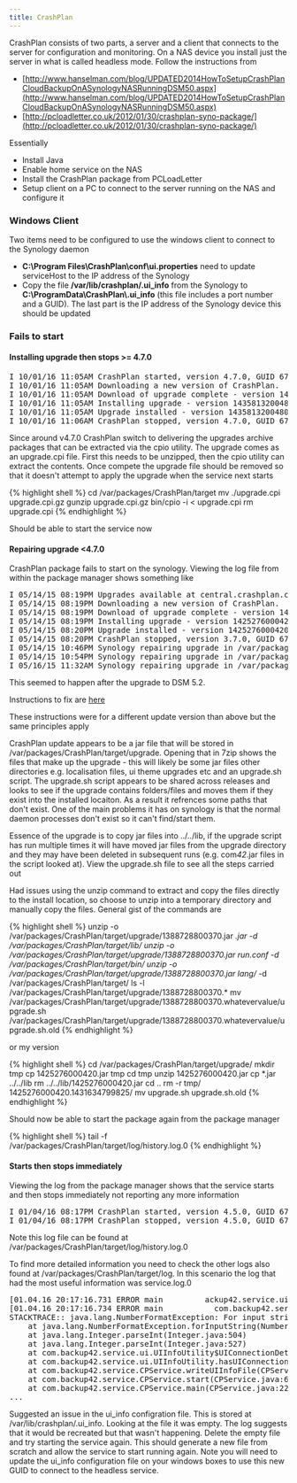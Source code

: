 ```yaml
---
title: CrashPlan
---
```


CrashPlan consists of two parts, a server and a client that connects to the server for configuration and monitoring. On a NAS device you install just the server in what is called headless mode. Follow the instructions from

* [http://www.hanselman.com/blog/UPDATED2014HowToSetupCrashPlanCloudBackupOnASynologyNASRunningDSM50.aspx](http://www.hanselman.com/blog/UPDATED2014HowToSetupCrashPlanCloudBackupOnASynologyNASRunningDSM50.aspx)
* [http://pcloadletter.co.uk/2012/01/30/crashplan-syno-package/](http://pcloadletter.co.uk/2012/01/30/crashplan-syno-package/)

Essentially

* Install Java
* Enable home service on the NAS
* Install the CrashPlan package from PCLoadLetter
* Setup client on a PC to connect to the server running on the NAS and configure it

### Windows Client

Two items need to be configured to use the windows client to connect to the Synology daemon

* **C:\Program Files\CrashPlan\conf\ui.properties** need to update serviceHost to the IP address of the Synology
* Copy the file **/var/lib/crashplan/.ui_info** from the Synology to **C:\ProgramData\CrashPlan\\.ui_info** (this file includes a port number and a GUID). The last part is the IP address of the Synology device this should be updated

### Fails to start

#### Installing upgrade then stops >= 4.7.0

<pre>
I 10/01/16 11:05AM CrashPlan started, version 4.7.0, GUID 674279968953860117
I 10/01/16 11:05AM Downloading a new version of CrashPlan.
I 10/01/16 11:05AM Download of upgrade complete - version 1435813200480.
I 10/01/16 11:05AM Installing upgrade - version 1435813200480
I 10/01/16 11:05AM Upgrade installed - version 1435813200480
I 10/01/16 11:06AM CrashPlan stopped, version 4.7.0, GUID 674279968953860117
</pre>

Since around v4.7.0 CrashPlan switch to delivering the upgrades archive packages that can be extracted via the cpio utility.  The upgrade comes as an upgrade.cpi file.  First this needs to be unzipped, then the cpio utility can extract the contents.  Once compete the upgrade file should be removed so that it doesn't attempt to apply the upgrade when the service next starts

{% highlight shell %}
cd /var/packages/CrashPlan/target
mv ./upgrade.cpi upgrade.cpi.gz
gunzip upgrade.cpi.gz
bin/cpio -i < upgrade.cpi
rm upgrade.cpi
{% endhighlight %}

Should be able to start the service now

#### Repairing upgrade <4.7.0

CrashPlan package fails to start on the synology. Viewing the log file from within the package manager shows something like

<pre>
I 05/14/15 08:19PM Upgrades available at central.crashplan.com:443
I 05/14/15 08:19PM Downloading a new version of CrashPlan.
I 05/14/15 08:19PM Download of upgrade complete - version 1425276000420.
I 05/14/15 08:19PM Installing upgrade - version 1425276000420
I 05/14/15 08:20PM Upgrade installed - version 1425276000420
I 05/14/15 08:20PM CrashPlan stopped, version 3.7.0, GUID 674279968953860117
I 05/14/15 10:46PM Synology repairing upgrade in /var/packages/CrashPlan/target/upgrade/1425276000420.1431634799825
I 05/14/15 10:54PM Synology repairing upgrade in /var/packages/CrashPlan/target/upgrade/1425276000420.1431634799825
I 05/16/15 11:32AM Synology repairing upgrade in /var/packages/CrashPlan/target/upgrade/1425276000420.1431634799825
</pre>

This seemed to happen after the upgrade to DSM 5.2.

Instructions to fix are [here](http://chrisnelson.ca/2015/01/10/fixing-crashplan-on-synology-after-the-3-7-0-update-synology-repairing-upgrade-in-varpackagescrashplantargetupgrade1388728800370/)

These instructions were for a different update version than above but the same principles apply

CrashPlan update appears to be a jar file that will be stored in /var/packages/CrashPlan/target/upgrade. Opening that in 7zip shows the files that make up the upgrade - this will likely be some jar files other directories e.g. localisation files, ui theme upgrades etc and an upgrade.sh script. The upgrade.sh script appears to be shared across releases and looks to see if the upgrade contains folders/files and moves them if they exist into the installed locaiton. As a result it refrences some paths that don't exist. One of the main problems it has on synology is that the normal daemon processes don't exist so it can't find/start them.

Essence of the upgrade is to copy jar files into ../../lib, if the upgrade script has run multiple times it will have moved jar files from the upgrade directory and they may have been deleted in subsequent runs (e.g. com*42*.jar files in the script looked at). View the upgrade.sh file to see all the steps carried out

Had issues using the unzip command to extract and copy the files directly to the install location, so choose to unzip into a temporary directory and manually copy the files. General gist of the commands are

{% highlight shell %}
unzip -o /var/packages/CrashPlan/target/upgrade/1388728800370.jar *.jar -d /var/packages/CrashPlan/target/lib/
unzip -o /var/packages/CrashPlan/target/upgrade/1388728800370.jar run.conf -d /var/packages/CrashPlan/target/bin/
unzip -o /var/packages/CrashPlan/target/upgrade/1388728800370.jar lang/* -d /var/packages/CrashPlan/target/
ls -l /var/packages/CrashPlan/target/upgrade/1388728800370.*
mv /var/packages/CrashPlan/target/upgrade/1388728800370.whatevervalue/upgrade.sh /var/packages/CrashPlan/target/upgrade/1388728800370.whatevervalue/upgrade.sh.old
{% endhighlight %}

or my version

{% highlight shell %}
cd /var/packages/CrashPlan/target/upgrade/
mkdir tmp
cp 1425276000420.jar tmp
cd tmp
unzip 1425276000420.jar
cp *.jar ../../lib
rm ../../lib/1425276000420.jar
cd ..
rm -r tmp/
1425276000420.1431634799825/
mv upgrade.sh upgrade.sh.old
{% endhighlight %}

Should now be able to start the package again from the package manager

{% highlight shell %}
tail -f /var/packages/CrashPlan/target/log/history.log.0
{% endhighlight %}

#### Starts then stops immediately

Viewing the log from the package manager shows that the service starts and then stops immediately not reporting any more information

<pre>
I 01/04/16 08:17PM CrashPlan started, version 4.5.0, GUID 674279968953860117
I 01/04/16 08:17PM CrashPlan stopped, version 4.5.0, GUID 674279968953860117
</pre>

Note this log file can be found at /var/packages/CrashPlan/target/log/history.log.0

To find more detailed information you need to check the other logs also found at /var/packages/CrashPlan/target/log. In this scenario the log that had the most useful information was service.log.0

<pre>
[01.04.16 20:17:16.731 ERROR main         ackup42.service.ui.UIInfoUtility] Missing an expected field in the .ui_info file; continuing, it will be recreated.
[01.04.16 20:17:16.734 ERROR main           com.backup42.service.CPService] Error starting up, java.lang.NumberFormatException: For input string: ""
STACKTRACE:: java.lang.NumberFormatException: For input string: ""
	at java.lang.NumberFormatException.forInputString(NumberFormatException.java:65)
	at java.lang.Integer.parseInt(Integer.java:504)
	at java.lang.Integer.parseInt(Integer.java:527)
	at com.backup42.service.ui.UIInfoUtility$UIConnectionDetailsResult.getPort(UIInfoUtility.java:179)
	at com.backup42.service.ui.UIInfoUtility.hasUIConnectionDetails(UIInfoUtility.java:139)
	at com.backup42.service.CPService.writeUIInfoFile(CPService.java:1327)
	at com.backup42.service.CPService.start(CPService.java:612)
	at com.backup42.service.CPService.main(CPService.java:2239)
...
</pre>

Suggested an issue in the ui_info configration file. This is stored at /var/lib/crashplan/.ui_info. Looking at the file it was empty. The log suggests that it would be recreated but that wasn't happening. Delete the empty file and try starting the service again. This should generate a new file from scratch and allow the service to start running again. Note you will need to update the ui_info configuration file on your windows boxes to use this new GUID to connect to the headless service.
